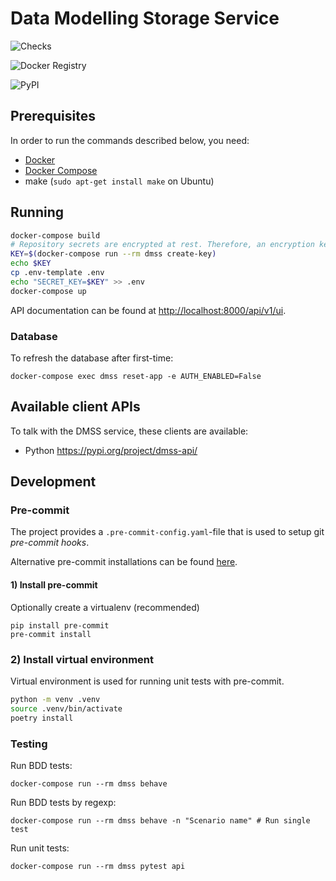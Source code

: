 # Data Modelling Storage Service

![Checks](https://github.com/equinor/data-modelling-storage-service/workflows/Testing/badge.svg)

![Docker Registry](https://github.com/equinor/data-modelling-storage-service/workflows/Publish%20DMSS%20API%20to%20docker%20registry/badge.svg?branch=master)

![PyPI](https://github.com/equinor/data-modelling-storage-service/workflows/Publish%20DMSS%20API%20to%20PyPI/badge.svg)

## Prerequisites

In order to run the commands described below, you need:
- [Docker](https://www.docker.com/) 
- [Docker Compose](https://docs.docker.com/compose/)
- make (`sudo apt-get install make` on Ubuntu)

## Running 

```bash
docker-compose build
# Repository secrets are encrypted at rest. Therefore, an encryption key is needed.
KEY=$(docker-compose run --rm dmss create-key)
echo $KEY
cp .env-template .env 
echo "SECRET_KEY=$KEY" >> .env
docker-compose up
```

API documentation can be found at [http://localhost:8000/api/v1/ui](http://localhost:8000/api/v1/ui).

### Database

To refresh the database after first-time:

```
docker-compose exec dmss reset-app -e AUTH_ENABLED=False
```

## Available client APIs

To talk with the DMSS service, these clients are available:

* Python https://pypi.org/project/dmss-api/

## Development 

### Pre-commit

The project provides a `.pre-commit-config.yaml`-file that is used to setup git _pre-commit hooks_.

Alternative pre-commit installations can be found [here](https://pre-commit.com/#install).

#### 1) Install pre-commit

Optionally create a virtualenv (recommended)

```shell script
pip install pre-commit
pre-commit install
```

### 2) Install virtual environment 

Virtual environment is used for running unit tests with pre-commit. 

```bash
python -m venv .venv
source .venv/bin/activate
poetry install
```

### Testing

Run BDD tests:

```
docker-compose run --rm dmss behave
```

Run BDD tests by regexp:

```
docker-compose run --rm dmss behave -n "Scenario name" # Run single test  
```

Run unit tests:

```
docker-compose run --rm dmss pytest api
```


